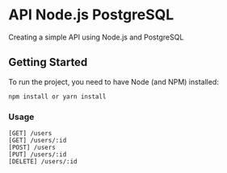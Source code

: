 # API Node.js PostgreSQL

Creating a simple API using Node.js and PostgreSQL

## Getting Started

To run the project, you need to have Node (and NPM) installed:

```
npm install or yarn install
```

### Usage

```
[GET] /users
[GET] /users/:id
[POST] /users
[PUT] /users/:id
[DELETE] /users/:id
```
